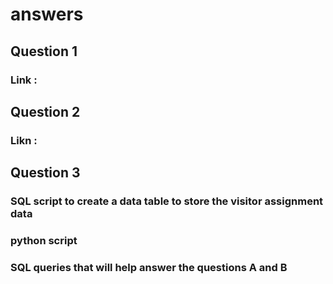 # answers

## Question 1
### Link : 

## Question 2
### Likn :

## Question 3
### SQL script to create a data table to store the visitor assignment data
### python script
### SQL queries that will help answer the questions A and B 
